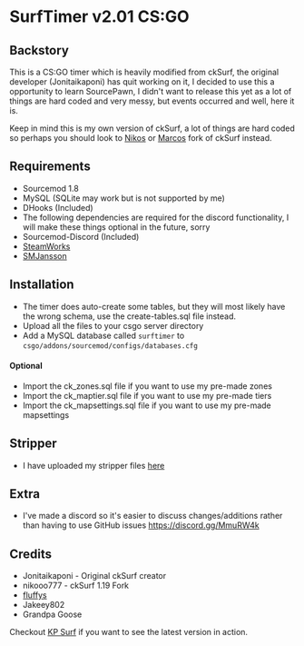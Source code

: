 # SurfTimer v2.01 CS:GO

## Backstory

This is a CS:GO timer which is heavily modified from ckSurf, the original developer (Jonitaikaponi) has quit working on it, I decided to use this a opportunity to learn SourcePawn, I didn't want to release this yet as a lot of things are hard coded and very messy, but events occurred and well, here it is.

Keep in mind this is my own version of ckSurf, a lot of things are hard coded so perhaps you should look to <a href="https://github.com/nikooo777/ckSurf">Nikos</a> or <a href="https://github.com/marcowmadeira/ckSurf">Marcos</a> fork of ckSurf instead.

## Requirements

* Sourcemod 1.8
* MySQL (SQLite may work but is not supported by me)
* DHooks (Included)
* The following dependencies are required for the discord functionality, I will make these things optional in the future, sorry
* Sourcemod-Discord (Included)
* <a href="https://forums.alliedmods.net/showthread.php?t=229556">SteamWorks</a>
* <a href="https://forums.alliedmods.net/showthread.php?t=184604">SMJansson</a>

## Installation

* The timer does auto-create some tables, but they will most likely have the wrong schema, use the create-tables.sql file instead.
* Upload all the files to your csgo server directory
* Add a MySQL database called `surftimer` to `csgo/addons/sourcemod/configs/databases.cfg`
#### Optional
* Import the ck_zones.sql file if you want to use my pre-made zones
* Import the ck_maptier.sql file if you want to use my pre-made tiers
* Import the ck_mapsettings.sql file if you want to use my pre-made mapsettings

## Stripper
* I have uploaded my stripper files <a href="https://github.com/fluffyst/skillsurf-csgo">here</a>

## Extra
* I've made a discord so it's easier to discuss changes/additions rather than having to use GitHub issues https://discord.gg/MmuRW4k

## Credits

* Jonitaikaponi - Original ckSurf creator
* nikooo777 - ckSurf 1.19 Fork
* <a href="http://steamcommunity.com/id/fluffystko/">fluffys</a>
* Jakeey802
* Grandpa Goose

Checkout <a href="http://kpsurf.xyz">KP Surf</a> if you want to see the latest version in action.

